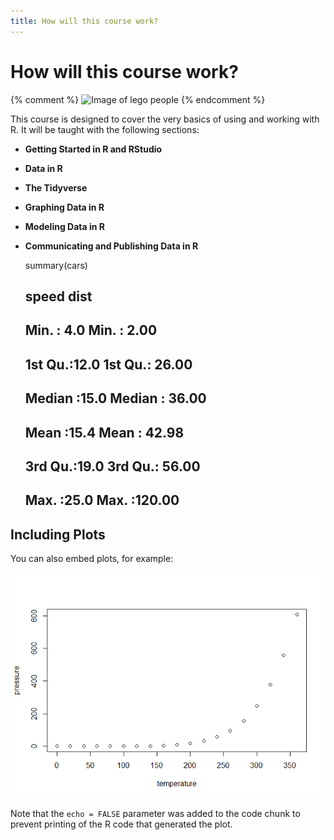 ```yaml
---
title: How will this course work?
---
```


# How will this course work?

{% comment %}
![Image of lego people]({{site.baseurl}}/img/wf1.png)
{% endcomment %}



This course is designed to cover the very basics of using and working with R. It will be taught with the following sections:

- **Getting Started in R and RStudio**
- **Data in R**
- **The Tidyverse**
- **Graphing Data in R**
- **Modeling Data in R**
- **Communicating and Publishing Data in R**


    summary(cars)

    ##      speed           dist       
    ##  Min.   : 4.0   Min.   :  2.00  
    ##  1st Qu.:12.0   1st Qu.: 26.00  
    ##  Median :15.0   Median : 36.00  
    ##  Mean   :15.4   Mean   : 42.98  
    ##  3rd Qu.:19.0   3rd Qu.: 56.00  
    ##  Max.   :25.0   Max.   :120.00

Including Plots
---------------

You can also embed plots, for example:

![](./img/2000-01-02-test_files/figure-markdown_strict/pressure-1.png)

Note that the `echo = FALSE` parameter was added to the code chunk to
prevent printing of the R code that generated the plot.